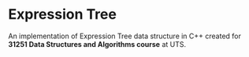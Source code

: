 # Expression Tree

An implementation of Expression Tree data structure in C++ created for **31251 Data Structures and Algorithms course** at UTS.
